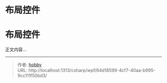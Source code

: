 # 布局控件


# 布局控件

正文内容...


---

> 作者: [hobby](https://github.com/haochan1996)  
> URL: http://localhost:1313/csharp/wpf/64d18599-4cf7-40aa-b995-9cc111f50bd3/  

